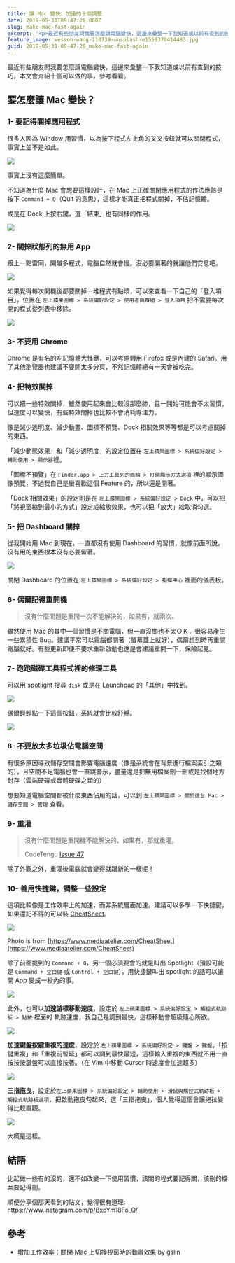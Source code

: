 ```yaml
---
title: 讓 Mac 變快、加速的十個調整
date: 2019-05-31T09:47:26.000Z
slug: make-mac-fast-again
excerpt: '<p>最近有些朋友問我要怎麼讓電腦變快，這邊來彙整一下我知道或以前有查到的技巧，本文會介紹十個可以做的事，參考看看。</p> '
feature_image: wesson-wang-110739-unsplash-e1559370414483.jpg
guid: 2019-05-31-09-47-26_make-mac-fast-again
---
```

最近有些朋友問我要怎麼讓電腦變快，這邊來彙整一下我知道或以前有查到的技巧，本文會介紹十個可以做的事，參考看看。

要怎麼讓 Mac 變快？
------------

### 1- 要記得關掉應用程式

很多人因為 Window 用習慣，以為按下程式左上角的叉叉按鈕就可以關閉程式，事實上並不是如此。

![](/images/螢幕快照-2019-06-01-14.23.51.png)

事實上沒有這麼簡單。

不知道為什麼 Mac 會想要這樣設計，在 Mac 上正確關閉應用程式的作法應該是按下 `Command + Q`（Quit 的意思），這樣才能真正把程式關掉，不佔記憶體。

或是在 Dock 上按右鍵，選「結束」也有同樣的作用。

![](/images/螢幕快照-2019-06-01-14.27.31.png)

### 2- 關掉狀態列的無用 App

跟上一點雷同，開越多程式，電腦自然就會慢。沒必要開著的就讓他們安息吧。

![](/images/螢幕快照-2019-06-01-14.23.51.png)

如果覺得每次開機後都要關掉一堆程式有點煩，可以來查看一下自己的「登入項目」，位置在 `左上蘋果圖標 > 系統偏好設定 > 使用者與群組 > 登入項目` 把不需要每次開的程式從列表中移除。

![](/images/螢幕快照-2019-06-01-14.31.01.png)

### 3- 不要用 Chrome

Chrome 是有名的吃記憶體大怪獸，可以考慮轉用 Firefox 或是內建的 Safari。用了其他瀏覽器也建議不要開太多分頁，不然記憶體總有一天會被吃完。

### 4- 把特效關掉

可以把一些特效關掉，雖然使用起來會比較沒那麼帥，且一開始可能會不太習慣，但速度可以變快，有些特效關掉也比較不會消耗專注力。

像是減少透明度、減少動畫、圖標不預覽、Dock 相關效果等等都是可以考慮關掉的東西。

「減少動態效果」和「減少透明度」的設定位置在 `左上蘋果圖標 > 系統偏好設定 > 輔助使用 > 顯示器`裡。

「圖標不預覽」在 `Finder.app > 上方工具列的齒輪 > 打開顯示方式選項` 裡的顯示圖像預覽，不過我自己是蠻喜歡這個 Feature 的，所以還是開著。

「Dock 相關效果」的設定則是在 `左上蘋果圖標 > 系統偏好設定 > Dock` 中，可以把「將視窗縮到最小的方式」設定成縮放效果，也可以把「放大」給取消勾選。

### 5- 把 Dashboard 關掉

從我開始用 Mac 到現在，一直都沒有使用 Dashboard 的習慣，就像前面所說，沒有用的東西根本沒有必要留著。

![](/images/11155108_462055183959353_2520197539648647129_o.jpg?fit=640%2C394&ssl=1)

關閉 Dashboard 的位置在 `左上蘋果圖標 > 系統偏好設定 > 指揮中心` 裡面的儀表板。

### 6- 偶爾記得重開機

> 沒有什麼問題是重開一次不能解決的，如果有，就兩次。

雖然使用 Mac 的其中一個習慣是不關電腦，但一直沒關也不太ＯＫ，很容易產生一些累積性 Bug。建議平常可以電腦都開著（螢幕蓋上就好），偶爾想到時再重開電腦就好。有些更新即便不要求重新啟動也還是會建議重開一下，保險起見。

### 7- 跑跑磁碟工具程式裡的修理工具

可以用 spotlight 搜尋 `disk` 或是在 Launchpad 的「其他」中找到。

![](/images/螢幕快照-2019-06-01-14.49.07.png)

偶爾輕輕點一下這個按鈕，系統就會比較舒暢。

![](/images/螢幕快照-2019-06-01-14.51.09.png)

### 8- 不要放太多垃圾佔電腦空間

有很多原因導致儲存空間會影響電腦速度（像是系統會在背景進行檔案索引之類的），且空間不足電腦也會一直跳警示，盡量還是把無用檔案刪一刪或是找個地方封存（雲端硬碟或實體硬碟之類的）

想要知道電腦空間都被什麼東西佔用的話，可以到 `左上蘋果圖標 > 關於這台 Mac > 儲存空間 > 管理` 查看。

### 9- 重灌

> 沒有什麼問題是重開機不能解決的，如果有，那就重灌。
>
> CodeTengu [Issue 47](https://weekly.codetengu.com/issues/47#start)

除了外觀之外，重灌後電腦就會變得就跟新的一樣呢！

### 10- 善用快捷鍵，調整一些設定

這項比較像是工作效率上的加速，而非系統層面加速。建議可以多學一下快捷鍵，如果還記不得的可以裝 [CheatSheet](https://www.mediaatelier.com/CheatSheet/?ref=producthunt)。

![](/images/main.png)

Photo is from [https://www.mediaatelier.com/CheatSheet](https://www.mediaatelier.com/CheatSheet)

除了前面提到的 `Command + Q`，另一個必須要會的就是叫出 Spotlight（預設可能是 `Command + 空白鍵` 或 `Control + 空白鍵`），用快捷鍵叫出 spotlight 的話可以讓開 App 變成一秒內的事。

![](/images/螢幕快照-2019-06-01-15.06.39.png)

此外，也可以**加速游標移動速度**，設定於 `左上蘋果圖標 > 系統偏好設定 > 觸控式軌跡板 > 點按` 裡面的 軌跡速度，我自己是調到最快，這樣移動會超級隨心所欲。

![](/images/speed-up-mouse.png)

**加速鍵盤按鍵重複的速度**，設定於 `左上蘋果圖標 > 系統偏好設定 > 鍵盤 > 鍵盤`。「按鍵重複」和「重複前暫延」都可以調到最快最短，這樣輸入重複的東西就不用一直按按按鍵盤可以直接按著。（在 Vim 中移動 Cursor 時速度會加速超多）

![](/images/螢幕快照-2019-06-01-15.07.36.png)

**三指拖曳**，設定於`左上蘋果圖標 > 系統偏好設定 > 輔助使用 > 滑鼠與觸控式軌跡板 > 觸控式軌跡板選項`，把啟動拖曳勾起來，選「三指拖曳」，個人覺得這個會讓拖拉變得比較直觀。

![](/images/螢幕快照-2019-06-01-15.07.08.png)

大概是這樣。

結語
--

比起做一些有的沒的，還不如改變一下使用習慣，該關的程式要記得關，該刪的檔案要記得刪。

順便分享個那天看到的貼文，覺得很有道理: <https://www.instagram.com/p/BxpYm18Fo_Q/>

參考
--

*   [增加工作效率：關閉 Mac 上切換視窗時的動畫效果](https://blog.gslin.org/archives/2019/03/10/8801/) by gslin
